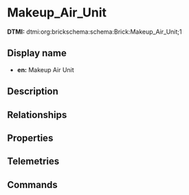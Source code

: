 # Makeup_Air_Unit
**DTMI:** dtmi:org:brickschema:schema:Brick:Makeup_Air_Unit;1
## Display name
- **en:** Makeup Air Unit
## Description
## Relationships
## Properties
## Telemetries
## Commands
